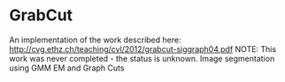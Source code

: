 # GrabCut
An implementation of the work described here: http://cvg.ethz.ch/teaching/cvl/2012/grabcut-siggraph04.pdf
NOTE: This work was never completed - the status is unknown. Image segmentation using GMM EM and Graph Cuts
